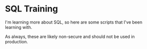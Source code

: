 # SQL Training

I'm learning more about SQL, so here are some scripts that I've been learning with.  

As always, these are likely non-secure and should not be used in production.